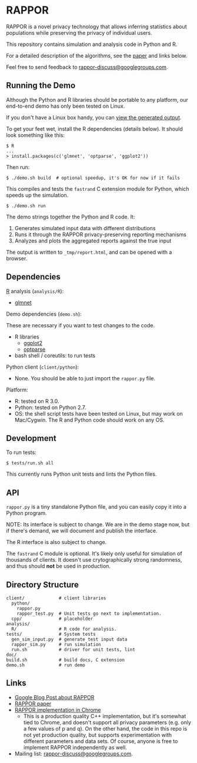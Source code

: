 RAPPOR
======

RAPPOR is a novel privacy technology that allows inferring statistics about
populations while preserving the privacy of individual users.

This repository contains simulation and analysis code in Python and R.

For a detailed description of the algorithms, see the
[paper](http://arxiv.org/abs/1407.6981) and links below.

Feel free to send feedback to
[rappor-discuss@googlegroups.com](https://groups.google.com/forum/#!forum/rappor-discuss).

Running the Demo
----------------

Although the Python and R libraries should be portable to any platform, our
end-to-end demo has only been tested on Linux.

If you don't have a Linux box handy, you can [view the generated
output](http://google.github.io/rappor/examples/report.html).

To get your feet wet, install the R dependencies (details below).  It should
look something like this:

    $ R
    ...
    > install.packages(c('glmnet', 'optparse', 'ggplot2'))

Then run:

    $ ./demo.sh build  # optional speedup, it's OK for now if it fails

This compiles and tests the `fastrand` C extension module for Python, which
speeds up the simulation.

    $ ./demo.sh run

The demo strings together the Python and R code.  It:

1. Generates simulated input data with different distributions
2. Runs it through the RAPPOR privacy-preserving reporting mechanisms
3. Analyzes and plots the aggregated reports against the true input

The output is written to `_tmp/report.html`, and can be opened with a browser.

Dependencies
------------

[R](http://r-project.org) analysis (`analysis/R`):

- [glmnet](http://cran.r-project.org/web/packages/glmnet/index.html)

Demo dependencies (`demo.sh`):

These are necessary if you want to test changes to the code.

- R libraries
  - [ggplot2](http://cran.r-project.org/web/packages/ggplot2/index.html)
  - [optparse](http://cran.r-project.org/web/packages/optparse/index.html)
- bash shell / coreutils: to run tests

Python client (`client/python`):

- None.  You should be able to just import the `rappor.py` file.

Platform:

- R: tested on R 3.0.
- Python: tested on Python 2.7.
- OS: the shell script tests have been tested on Linux, but may work on
  Mac/Cygwin.  The R and Python code should work on any OS.

Development
-----------

To run tests:

    $ tests/run.sh all

This currently runs Python unit tests and lints the Python files.

API
---

`rappor.py` is a tiny standalone Python file, and you can easily copy it into a
Python program.

NOTE: Its interface is subject to change.  We are in the demo stage now, but if
there's demand, we will document and publish the interface.

The R interface is also subject to change.

<!-- TODO: Add links to interface docs when available. -->

The `fastrand` C module is optional.  It's likely only useful for simulation of
thousands of clients.  It doesn't use crytographically strong randomness, and
thus should **not** be used in production.

Directory Structure
-------------------

    client/             # client libraries
      python/
        rappor.py
        rappor_test.py  # Unit tests go next to implementation.
      cpp/              # placeholder
    analysis/
      R/                # R code for analysis.
    tests/              # System tests
      gen_sim_input.py  # generate test input data
      rappor_sim.py     # run simulation
      run.sh            # driver for unit tests, lint
    doc/
    build.sh            # build docs, C extension
    demo.sh             # run demo

<!--
TODO: add apps?

    apps/
      # Shiny apps for demo.  Depends on the analysis code.
-->

Links
-----

- [Google Blog Post about RAPPOR](http://googleresearch.blogspot.com/2014/10/learning-statistics-with-privacy-aided.html)
- [RAPPOR paper](http://arxiv.org/abs/1407.6981)
- [RAPPOR implementation in Chrome](http://www.chromium.org/developers/design-documents/rappor)
  - This is a production quality C++ implementation, but it's somewhat tied to
    Chrome, and doesn't support all privacy parameters (e.g. only a few values
    of p and q).  On the other hand, the code in this repo is not yet
    production quality, but supports experimentation with different parameters
    and data sets.  Of course, anyone is free to implement RAPPOR independently
    as well.
- Mailing list:
  [rappor-discuss@googlegroups.com](https://groups.google.com/forum/#!forum/rappor-discuss).

